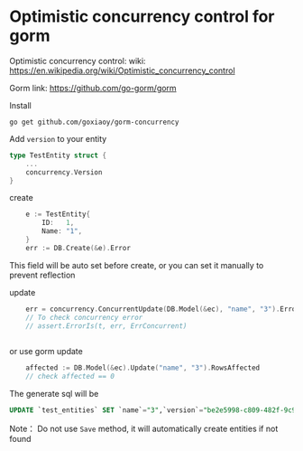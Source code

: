 # Optimistic concurrency control for gorm


Optimistic concurrency control:
wiki: https://en.wikipedia.org/wiki/Optimistic_concurrency_control

Gorm
link: https://github.com/go-gorm/gorm


Install

```
go get github.com/goxiaoy/gorm-concurrency
```

Add `version` to your entity

``` go
type TestEntity struct {
    ...
	concurrency.Version
}
```

create

``` go
	e := TestEntity{
		ID:   1,
		Name: "1",
	}
	err := DB.Create(&e).Error
```

This field will be auto set before create, or you can set it manually to prevent reflection

update

``` go
	err = concurrency.ConcurrentUpdate(DB.Model(&ec), "name", "3").Error
    // To check concurrency error
    // assert.ErrorIs(t, err, ErrConcurrent)
	
```

or use gorm update
``` go
	affected := DB.Model(&ec).Update("name", "3").RowsAffected
    // check affected == 0
```

The generate sql will be 
``` sql
UPDATE `test_entities` SET `name`="3",`version`="be2e5998-c809-482f-9c9c-64c709ba6ea3" WHERE `test_entities`.`version` = "92658491-bba8-4eba-84ce-a6ea72dcfa4a" AND `id` = 1
```

Note：
Do not use `Save` method, it will automatically create entities if not found




